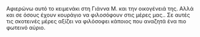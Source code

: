 Αφιερώνω αυτό το κειμενάκι στη Γιάννα Μ. και την οικογένειά της. Αλλά και σε όσους έχουν κουράγιο να φιλοσόφουν στις μέρες μας.. Σε αυτές τις σκοτεινές μέρες αξίζει να φιλόσοφει κάποιος που αναζητά ένα πιο φωτεινό αύριο. 
